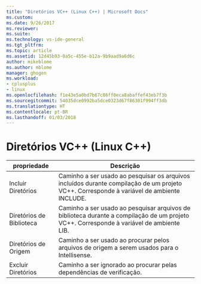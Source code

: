 ```yaml
---
title: "Diretórios VC++ (Linux C++) | Microsoft Docs"
ms.custom: 
ms.date: 9/26/2017
ms.reviewer: 
ms.suite: 
ms.technology: vs-ide-general
ms.tgt_pltfrm: 
ms.topic: article
ms.assetid: 12d45b93-0a5c-455e-b12a-9b9aad9a6d6c
author: mikeblome
ms.author: mblome
manager: ghogen
ms.workload:
- cplusplus
- linux
ms.openlocfilehash: f1e43e5a0bd7b67c86ff0eca8abaffef43eb7f3b
ms.sourcegitcommit: 54035dce0992ba5dce0323d67f86301f994ff3db
ms.translationtype: HT
ms.contentlocale: pt-BR
ms.lasthandoff: 01/03/2018
---
```

# <a name="vc-directories-linux-c"></a>Diretórios VC++ (Linux C++)

propriedade | Descrição
--- | ---
Incluir Diretórios | Caminho a ser usado ao pesquisar os arquivos incluídos durante compilação de um projeto VC++.  Corresponde à variável de ambiente INCLUDE.
Diretórios de Biblioteca | Caminho a ser usado ao pesquisar arquivos de biblioteca durante a compilação de um projeto VC++.  Corresponde à variável de ambiente LIB.
Diretórios de Origem | Caminho a ser usado ao procurar pelos arquivos de origem a serem usados para o Intellisense.
Excluir Diretórios | Caminho a ser ignorado ao procurar pelas dependências de verificação.

